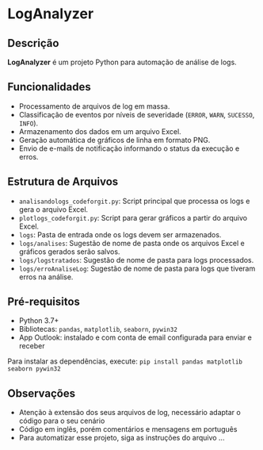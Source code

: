 # LogAnalyzer

## Descrição
**LogAnalyzer** é um projeto Python para automação de análise de logs.

## Funcionalidades
- Processamento de arquivos de log em massa.
- Classificação de eventos por níveis de severidade (`ERROR`, `WARN`, `SUCESSO`, `INFO`).
- Armazenamento dos dados em um arquivo Excel.
- Geração automática de gráficos de linha em formato PNG.
- Envio de e-mails de notificação informando o status da execução e erros.

## Estrutura de Arquivos
- `analisandologs_codeforgit.py`: Script principal que processa os logs e gera o arquivo Excel.
- `plotlogs_codeforgit.py`: Script para gerar gráficos a partir do arquivo Excel.
- `logs`: Pasta de entrada onde os logs devem ser armazenados.
- `logs/analises`: Sugestão de nome de pasta onde os arquivos Excel e gráficos gerados serão salvos.
- `logs/logstratados`: Sugestão de nome de pasta para logs processados.
- `logs/erroAnaliseLog`: Sugestão de nome de pasta para logs que tiveram erros na análise.

## Pré-requisitos
- Python 3.7+
- Bibliotecas: `pandas`, `matplotlib`, `seaborn`, `pywin32`
- App Outlook: instalado e com conta de email configurada para enviar e receber

Para instalar as dependências, execute:
`pip install pandas matplotlib seaborn pywin32`

## Observações
- Atenção à extensão dos seus arquivos de log, necessário adaptar o código para o seu cenário
- Código em inglês, porém comentários e mensagens em português
- Para automatizar esse projeto, siga as instruções do arquivo ...

